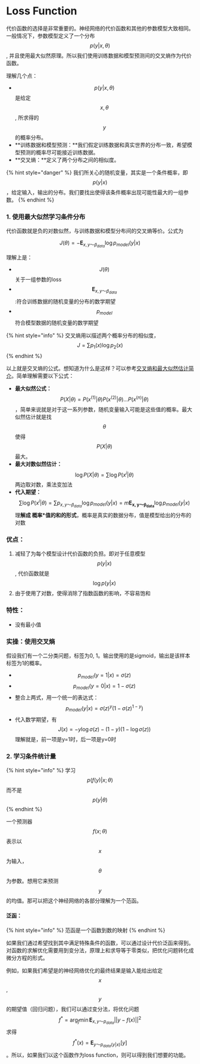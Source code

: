 # Loss Function

代价函数的选择是非常重要的。神经网络的代价函数和其他的参数模型大致相同。一般情况下，参数模型定义了一个分布$$p(y|x, \theta)$$, 并且使用最大似然原理。所以我们使用训练数据和模型预测间的交叉熵作为代价函数。

理解几个点：

* $$p(y|x,\theta)$$是给定$$x, \theta$$, 所求得的$$y$$的概率分布。
* **训练数据和模型预测：**我们假定训练数据和真实世界的分布一致，希望模型预测的概率尽可能接近训练数据。
* **交叉熵：**定义了两个分布之间的相似度。

{% hint style="danger" %}
我们所关心的随机变量，其实是一个条件概率，即$$p(y|x)$$，给定输入，输出的分布。我们要找出使得该条件概率出现可能性最大的一组参数。
{% endhint %}

### 1. 使用最大似然学习条件分布

代价函数就是负的对数似然，与训练数据和模型分布间的交叉熵等价。公式为

$$J(\theta) = -\mathbf{E}_{x,y ～ \hat p_{data}}\log{p_{model}(y|x)}$$

理解上是：

* $$J(\theta)$$关于一组参数的loss
* $$\mathbf{E}_{x,y～\hat p_{data}}$$:符合训练数据的随机变量的分布的数学期望
* $$p_{model}$$符合模型数据的随机变量的数学期望

{% hint style="info" %}
交叉熵用以描述两个概率分布的相似度，$$ J = \sum p_1(x) \log p_2(x)$$
{% endhint %}

以上就是交叉熵的公式。想知道为什么是这样？可以参考[交叉熵和最大似然估计简介](https://windmising.gitbook.io/mathematics-basic-for-ml/gai-shuai-lun/likelihood#jiao-cha-shang)。简单理解需要以下公式：

* **最大似然公式：**$$P(X|\theta) = P(x^{(1)}|\theta)P(x^{(2)}|\theta)...P(x^{(n)}|\theta)$$ ，简单来说就是对于这一系列参数，随机变量输入可能是这些值的概率。最大似然估计就是找$$\theta$$使得$$P(X|\theta)$$最大。
* **最大对数似然估计：** $$\log P(X|\theta) = \sum \log P(x^{i} | \theta)$$两边取对数，乘法变加法
* **代入期望：**  $$\sum \log P(x^{i} | \theta) = \sum p_{x,y ～ \hat p_{data}} \log p_{model}(y|x) = m \mathbf{E_{x,y ～\hat p_{data}}}\log p_{model}(y|x)$$理**解成 概率\*值的和的形式**，概率是真实的数据分布，值是模型给出的分布的对数

### 优点：

1. 减轻了为每个模型设计代价函数的负担。即对于任意模型$$p(y|x)$$, 代价函数就是$$\log p(y|x)$$
2. 由于使用了对数，使得消除了指数函数的影响，不容易饱和

### 特性：

* 没有最小值

### 实操：使用交叉熵

假设我们有一个二分类问题，标签为0, 1。输出使用的是sigmoid，输出是该样本标签为1的概率。

* $$p_{model}({y=1|x} )= \sigma(z)$$ 
* $$p_{model}({y=0|x} )= 1 - \sigma(z)$$
* 整合上两式，用一个统一的表达式：$$p_{model}(y|x) =\sigma(z)^{y}(1-\sigma(z)^{1-y})$$
* 代入数学期望，有$$ J(x) = -y\log\sigma(z) -(1-y)(1-\log\sigma(z))$$ 理解就是，前一项是y=1时，后一项是y=0时

### 2. 学习条件统计量

{% hint style="info" %}
学习$$p(f(y) | x ;\theta)$$而不是$$p(y|\theta)$$
{% endhint %}

一个预测器$$f(x;\theta)$$表示以$$x$$为输入，$$\theta$$为参数。想用它来预测$$y$$的均值。那可以把这个神经网络的各部分理解为一个范函。

#### 泛函：

{% hint style="info" %}
范函是一个函数到数的映射
{% endhint %}

如果我们通过希望找到其中满足特殊条件的函数，可以通过设计代价泛函来得到。对函数的求解优化需要用到变分法，原理上和求导等于零类似，把优化问题转化成微分方程的形式。

例如，如果我们希望是的神经网络优化的最终结果是输入能给出给定$$x$$, $$y$$的期望值（回归问题），我们可以通过变分法，将优化问题$$f^{*} = \arg_{f}\min\mathbf{E}_{x,y～p_{data}}|| y-f(x)||^{2}$$求得$$ f^{*}(x)=\mathbf{E}_{y～p_{data}(y|x)}[y]$$。所以，如果我们以这个函数作为loss function，则可以得到我们想要的功能。

